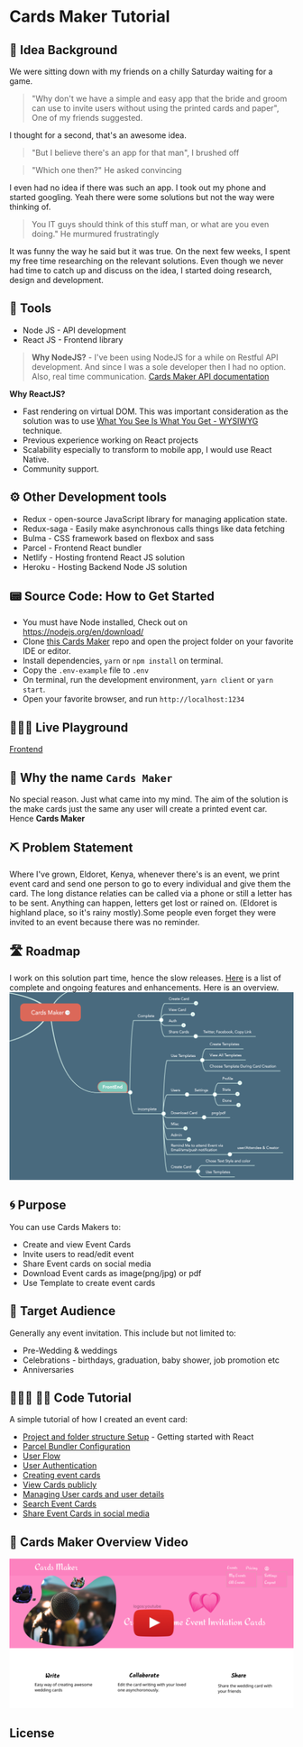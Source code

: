 # Cards Maker Tutorial
## 🌱 Idea Background
We were sitting down with my friends on a chilly Saturday waiting for a game. 
> "Why don't we have a simple and easy app that the bride and groom can use to invite users without using the printed cards and paper", One of my friends suggested.

I thought for a second, that's an awesome idea. 
> "But I believe there's an app for that man", I brushed off


> "Which one then?" He asked convincing

I even had no idea if there was such an app. I took out my phone and started googling. Yeah there were some solutions but not the way were thinking of. 
> You IT guys should think of this stuff man, or what are you even doing." He murmured frustratingly

It was funny the way he said but it was true. On the next few weeks, I spent my free time researching on the relevant solutions. Even though we never had time to catch up and discuss on the idea, I started doing research, design and development.

## 🧰 Tools
- Node JS - API development
- React JS - Frontend library
> **Why NodeJS?** - I've been using NodeJS for a while on Restful API development. And since I was a sole developer then I had no option. Also, real time communication. [Cards Maker API documentation](https://cardsmaker.herokuapp.com/docs/)

**Why ReactJS?**
- Fast rendering on virtual DOM. This was important consideration as the solution was to use [What You See Is What You Get - WYSIWYG](https://en.wikipedia.org/wiki/WYSIWYG) technique.
- Previous experience working on React projects
- Scalability especially to transform to mobile app, I would use React Native.
- Community support.

## ⚙️ Other Development tools
- Redux - open-source JavaScript library for managing application state.
- Redux-saga - Easily make asynchronous calls things like data fetching
- Bulma - CSS framework based on flexbox and sass
- Parcel - Frontend React bundler
- Netlify - Hosting frontend React JS solution
- Heroku - Hosting Backend Node JS solution

## 📟 Source Code: How to Get Started
- You must have Node installed, Check out on https://nodejs.org/en/download/
- Clone [this Cards Maker](https://github.com/Nicanor008/cards-maker.git) repo and open the project folder on your favorite IDE or editor.
- Install dependencies, `yarn` or `npm install` on terminal.
- Copy the `.env-example` file to `.env`
- On terminal, run the development environment, `yarn client` or `yarn start`.
- Open your favorite browser, and run `http://localhost:1234`

## 👨🏻‍🚀 Live Playground
[Frontend](https://cards-maker.netlify.app/create)

## 📛 Why the name `Cards Maker`
No special reason. Just what came into my mind. The aim of the solution is the make cards just the same any user will create a printed event car. Hence **Cards Maker**

## ⛏️ Problem Statement
Where I've grown, Eldoret, Kenya, whenever there's is an event, we print event card and send one person to go to every individual and give them the card. The long distance relaties can be called via a phone or still a letter has to be sent. Anything can happen, letters get lost or rained on. (Eldoret is highland place, so it's rainy mostly).Some people even forget they were invited to an event because there was no reminder.

## 🛣️ Roadmap
I work on this solution part time, hence the slow releases.
[Here](https://mm.tt/1476175414?t=P60NyMDd2G) is a list of complete and ongoing features and enhancements. Here is an overview.
![alt text](./client/src/images/roadmap.png)


## 🌀 Purpose
You can use Cards Makers to:
- Create and view Event Cards
- Invite users to read/edit event
- Share Event cards on social media
- Download Event cards as image(png/jpg) or pdf
- Use Template to create event cards

## 🎯 Target Audience
Generally any event invitation. This include but not limited to:
- Pre-Wedding & weddings
- Celebrations - birthdays, graduation, baby shower, job promotion etc
- Anniversaries

## 👨🏽‍🏫 👨‍💻 Code Tutorial
A simple tutorial of how I created an event card:
- [Project and folder structure Setup](./tutorials/projectSetup.md) - Getting started with React
- [Parcel Bundler Configuration](./tutorials/parcel.md)
- [User Flow](./tutorials/productAnalysis.md)
- [User Authentication](./tutorials/userAuthentication.md)
- [Creating event cards](./tutorials/cards/createCards.md)
- [View Cards publicly](./client/src/containers/Cards/cards.js)
- [Managing User cards and user details](./client/src/containers/Cards/home/index.js)
- [Search Event Cards]((./client/src/containers/Cards/../../../../../client/src/components/cards/searchCard.js))
- [Share Event Cards in social media](./client/src/components/cards/shareButton.js)

## 💫 Cards Maker Overview Video
[![Cards Maker Intro](./client/src/images/landingPage.png)](https://youtu.be/GYcoQRYeojI "Cards Maker Intro")

## License
